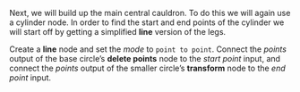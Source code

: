 Next, we will build up the main central cauldron. To do this we will again use a cylinder node. In order to find the start and end points of the cylinder we will start off by getting a simplified **line** version of the legs.

Create a **line** node and set the *mode* to `point to point`. Connect the *points* output of the base circle’s **delete points** node to the *start point* input, and connect the *points* output of the smaller circle’s **transform** node to the *end point* input.